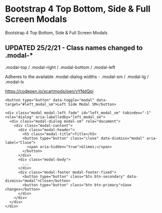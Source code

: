 # Bootstrap 4 Top Bottom, Side & Full Screen Modals

Bootstrap 4 Top Bottom, Side & Full Screen Modals

## UPDATED 25/2/21 - Class names changed to .modal-*

.modal-top / .modal-right / .modal-bottom / .modal-left

Adheres to the available .modal-dialog widths - .modal-sm / .modal-lg / .modal-lx

https://codepen.io/xcartmods/pen/vYNdQpj

```
<button type="button" data-toggle="modal" data-target="#left_modal_sm">Left Side Modal SM</button>
```

```
<div class="modal modal-left fade" id="left_modal_sm" tabindex="-1" role="dialog" aria-labelledby="left_modal_sm">
  <div class="modal-dialog modal-sm" role="document">
    <div class="modal-content">
      <div class="modal-header">
        <h5 class="modal-title">Title</h5>
        <button type="button" class="close" data-dismiss="modal" aria-label="Close">
          <span aria-hidden="true">&times;</span>
        </button>
      </div>
      <div class="modal-body">
        ...
      </div>
      <div class="modal-footer modal-footer-fixed">
        <button type="button" class="btn btn-secondary" data-dismiss="modal">Close</button>
        <button type="button" class="btn btn-primary">Save changes</button>
      </div>
    </div>
  </div>
</div>
```
